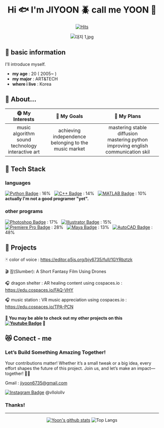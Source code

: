 <div align=center>
	
# Hi :fish: I'm JIYOON :beetle: call me YOON :tropical_fish:

[![Hits](https://hits.seeyoufarm.com/api/count/incr/badge.svg?url=https%3A%2F%2Fgithub.com%2Fzzsza)](https://hits.seeyoufarm.com) 

![대지 1,jpg](https://github.com/user-attachments/assets/bc82e3e4-b6d9-4489-a420-f5b2096a7a8a)

</div>


## :wind_chime: basic information
I'll introduce myself.
* **my age** : 20 ( 2005~ )
* **my major** : ART&TECH
* **where i live** : Korea

## :chicken: About...
| :sun_with_face: My Interests | :full_moon_with_face: My Goals | :new_moon_with_face: My Plans |
|:----------:|:-----------:|:-----------:|
| music algorithm <br> sound technology <br> interactive art | achieving independence <br> belonging to the music market | mastering stable diffusion  <br> mastering python <br> improving english communication skil |

## :wrench: Tech Stack
### languages
[![Python Badge](https://img.shields.io/badge/Python-3776AB?style=flat-square&logo=Python&logoColor=white)](https://www.python.org) : 16% &nbsp;
[![C++ Badge](https://img.shields.io/badge/C%2B%2B-00599C?style=flat-square&logo=c%2B%2B&logoColor=white)](https://www.cplusplus.com) : 14% &nbsp;
[![MATLAB Badge](https://img.shields.io/badge/MATLAB-0076A8?style=flat-square&logo=MATLAB&logoColor=white)](https://www.mathworks.com/products/matlab.html) : 10% &nbsp;
**actually I'm not a good programer "yet".**

### other programs
[![Photoshop Badge](https://img.shields.io/badge/Photoshop-31A8FF?style=flat-square&logo=Adobe-Photoshop&logoColor=white)](https://www.adobe.com/products/photoshop.html) : 17% &nbsp;
[![Illustrator Badge](https://img.shields.io/badge/Illustrator-FF9A00?style=flat-square&logo=Adobe-Illustrator&logoColor=white)](https://www.adobe.com/products/illustrator.html) : 15% &nbsp;
[![Premiere Pro Badge](https://img.shields.io/badge/Premiere%20Pro-9999FF?style=flat-square&logo=Adobe-Premiere-Pro&logoColor=white)](https://www.adobe.com/products/premiere.html) : 28% &nbsp;
[![Maya Badge](https://img.shields.io/badge/Maya-1C7C87?style=flat-square&logo=Autodesk-Maya&logoColor=white)](https://www.autodesk.com/products/maya/overview) : 13% &nbsp;
[![AutoCAD Badge](https://img.shields.io/badge/AutoCAD-0091C8?style=flat-square&logo=Autodesk-AutoCAD&logoColor=white)](https://www.autodesk.com/products/autocad/overview) : 48% &nbsp;

## :telescope: Projects 
:black_joker: color of voice : <https://editor.p5js.org/bjy6735/full/1GYRbztzk>

:clapper: 잠(Slumber): A Short Fantasy Film Using Drones

:headphones: dragon shelter : AR healing content using cospaces.io : <https://edu.cospaces.io/FAQ-VHY>

:headphones: music station : VR music appreciation using cospaces.io  : <https://edu.cospaces.io/TPA-PCN>

#### :game_die: You may be able to check out my other projects on this [![Youtube Badge](https://img.shields.io/badge/Youtube-ff0000?style=flat-square&logo=youtube&link=https://www.youtube.com/@foe-xx6yx)](https://www.youtube.com/@foe-xx6yx) :game_die:

## :heart_eyes_cat: Conect - me
### Let’s Build Something Amazing Together!

Your contributions matter! Whether it’s a small tweak or a big idea, every effort shapes the future of this project. Join us, and let’s make an impact—together! :baby::smirk:

Gmail : jiyoon6735@gmail.com

[![Instagram Badge](https://img.shields.io/badge/Instagram-%23E4405F?style=flat-square&logo=Instagram&logoColor=white&link=https://instagram.com/vlollolv)](https://instagram.com/vllolollv) @vllolollv

### Thanks!

<div align=center>
	
</div>

---

<div align=center>
	
[![Yoon's github stats](https://github-readme-stats.vercel.app/api?username=bjy6735)](https://github.com/bjy6735/github-readme-stats)
![Top Langs](https://github-readme-stats.vercel.app/api/top-langs/?username=bjy6735&layout=compact)

